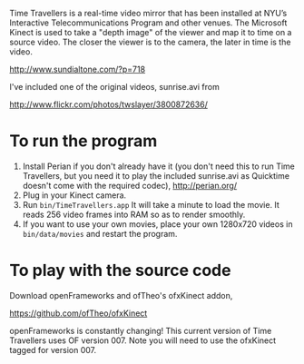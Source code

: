 Time Travellers is a real-time video mirror that has been installed at NYU’s Interactive Telecommunications Program and other venues. The Microsoft Kinect is used to take a "depth image" of the viewer and map it to time on a source video. The closer the viewer is to the camera, the later in time is the video.

http://www.sundialtone.com/?p=718

I've included one of the original videos, sunrise.avi from

http://www.flickr.com/photos/twslayer/3800872636/

# To run the program

1.  Install Perian if you don't already have it (you don't need this to run Time Travellers, but you need it to play the included sunrise.avi as Quicktime doesn't come with the required codec),
    http://perian.org/
2.  Plug in your Kinect camera.
3.  Run `bin/TimeTravellers.app`
    It will take a minute to load the movie. It reads 256 video frames into RAM so as to render smoothly.
4.  If you want to use your own movies, place your own 1280x720 videos in `bin/data/movies` and restart the program.

# To play with the source code

Download openFrameworks and ofTheo's ofxKinect addon,

https://github.com/ofTheo/ofxKinect

openFrameworks is constantly changing! This current version of Time Travellers uses OF version 007. Note you will need to use the ofxKinect tagged for version 007.